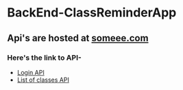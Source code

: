 # BackEnd-ClassReminderApp
## Api's are hosted at [someee.com](https://somee.com/)
### Here's the link to API-
- [Login API](http://www.classreminder-1a.somee.com/api/login/allUser)
- [List of classes API](http://www.classreminder-1a.somee.com/api/login/getAllList)
